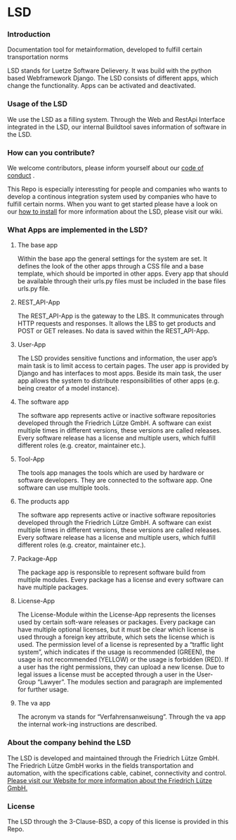 # LSD 
### Introduction 
Documentation tool for metainformation, developed to fulfill certain transportation norms

LSD stands for Luetze Software Delievery. It was build with the python based Webframework Django. 
The LSD consists of different apps, which change the functionality. 
Apps can be activated and deactivated. 

### Usage of the LSD
We use the LSD as a filling system. Through the Web and RestApi Interface integrated in the LSD, our internal Buildtool saves information of software in the LSD. 

### How can you contribute? 
We welcome contributors, please inform yourself about our [code of conduct](https://github.com/praktianerJones/LSD/blob/main/CODE_OF_CONDUCT.md) .

This Repo is especially interessting for people and companies who wants to develop a continous integration system used by companies who have to fulfill certain norms. 
When you want to get started please have a look on our [how to install](https://github.com/praktianerJones/LSD/blob/main/How_To_Install.md) for more information about the LSD, please visit our wiki. 

### What Apps are implemented in the LSD?

1. The base app

   Within the base app the general settings for the system are set. It defines the look of the other apps through a CSS file and a base template, which should be imported in        other apps. Every app that should be available through their urls.py files must be included in the base files urls.py file.

2. REST_API-App

   The REST_API-App is the gateway to the LBS. It communicates through HTTP requests and responses. It allows the LBS to get products and POST or GET releases. No data is saved 
   within the REST_API-App. 
   
3. User-App

   The LSD provides sensitive functions and information, the user app’s main task is to limit access to certain pages. The user app is provided by Django and has interfaces to 
   most apps. Beside its main task, the user app allows the system to distribute responsibilities of other apps (e.g. being creator of a model instance).  
   
4. The software app

   The software app represents active or inactive software repositories developed through the Friedrich Lütze GmbH. A software can exist multiple times in different versions,      these versions are called releases. Every software release has a license and multiple users, which fulfill different roles (e.g. creator, maintainer etc.).
   
5. Tool-App

   The tools app manages the tools which are used by hardware or software developers. They are connected to the software app. One software can use multiple tools.

6. The products app

   The software app represents active or inactive software repositories developed through the Friedrich Lütze GmbH. A software can exist multiple times in different versions,      these versions are called releases. Every software release has a license and multiple users, which fulfill different roles (e.g. creator, maintainer etc.).
   
7. Package-App

   The package app is responsible to represent software build from multiple modules. Every package has a license and every software can have multiple packages.
   

8. License-App

   The License-Module within the License-App represents the licenses used by certain soft-ware releases or packages. Every package can have multiple optional licenses, but it 
   must be clear which license is used through a foreign key attribute, which sets the license which is used. The permission level of a license is represented by a “traffic 
   light system”, which indicates if the usage is recommended (GREEN), the usage is not recommended (YELLOW) or the usage is forbidden (RED). If a user has the right 
   permissions, they can upload a new license. Due to legal issues a license must be accepted through a user in the User-Group “Lawyer”. The modules section and paragraph are 
   implemented for further usage.  

9. The va app

   The acronym va stands for “Verfahrensanweisung”. Through the va app the internal work-ing instructions are described. 

### About the company behind the LSD
The LSD is developed and maintained through the Friedrich Lütze GmbH. The Friedrich Lütze GmbH works in the fields transportation and automation, with the specifications cable, cabinet, connectivity and control. 
[Please visit our Website for more information about the Friedrich Lütze GmbH.](https://www.luetze.com/de-de/)

### License
The LSD through the 3-Clause-BSD, a copy of this license is provided in this Repo. 
